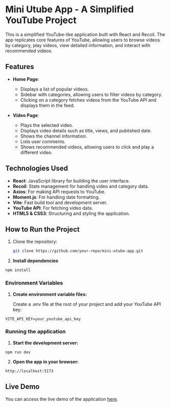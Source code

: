 # Mini Utube App - A Simplified YouTube Project

This is a simplified YouTube-like application built with React and Recoil. The app replicates core features of YouTube, allowing users to browse videos by category, play videos, view detailed information, and interact with recommended videos.


## Features

- **Home Page**:

  - Displays a list of popular videos.
  - Sidebar with categories, allowing users to filter videos by category.
  - Clicking on a category fetches videos from the YouTube API and displays them in the feed.

- **Video Page**:
  - Plays the selected video.
  - Displays video details such as title, views, and published date.
  - Shows the channel information.
  - Lists user comments.
  - Shows recommended videos, allowing users to click and play a different video.

## Technologies Used

- **React**: JavaScript library for building the user interface.
- **Recoil**: State management for handling video and category data.
- **Axios**: For making API requests to YouTube.
- **Moment.js**: For handling date formatting.
- **Vite**: Fast build tool and development server.
- **YouTube API**: For fetching video data.
- **HTML5 & CSS3**: Structuring and styling the application.

## How to Run the Project

1. Clone the repository:
   ```bash
   git clone https://github.com/your-repo/mini-utube-app.git
   ```
2. **Install dependencies**

```
npm install
```

### Environment Variables

1. **Create environment variable files:**

   Create a .env file at the root of your project and add your YouTube API key:

```
VITE_API_KEY=your_youtube_api_key
```

### Running the application

1. **Start the development server:**

```
npm run dev
```

2. **Open the app in your browser:**

```
http://localhost:5173
```

## Live Demo

You can access the live demo of the application <a href="https://mini-utube-app.netlify.app/" target="_blank">here</a>.
